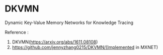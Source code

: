 # DKVMN
Dynamic Key-Value Memory Networks for Knowledge Tracing

Reference : 
1) DKVMN(https://arxiv.org/abs/1611.08108)
2) https://github.com/jennyzhang0215/DKVMN/(Implemented in MXNET)
